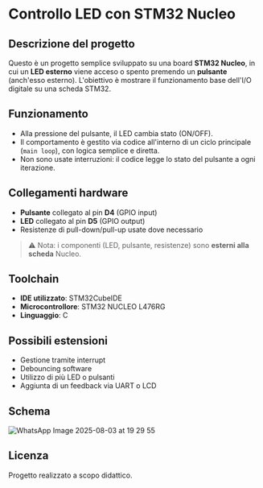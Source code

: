 # Controllo LED con STM32 Nucleo

## Descrizione del progetto

Questo è un progetto semplice sviluppato su una board **STM32 Nucleo**, in cui un **LED esterno** viene acceso o spento premendo un **pulsante** (anch'esso esterno). L'obiettivo è mostrare il funzionamento base dell'I/O digitale su una scheda STM32.

## Funzionamento

- Alla pressione del pulsante, il LED cambia stato (ON/OFF).
- Il comportamento è gestito via codice all'interno di un ciclo principale (`main loop`), con logica semplice e diretta.
- Non sono usate interruzioni: il codice legge lo stato del pulsante a ogni iterazione.

## Collegamenti hardware

- **Pulsante** collegato al pin **D4** (GPIO input)
- **LED** collegato al pin **D5** (GPIO output)
- Resistenze di pull-down/pull-up usate dove necessario

> ⚠️ Nota: i componenti (LED, pulsante, resistenze) sono **esterni alla scheda** Nucleo.

## Toolchain

- **IDE utilizzato**: STM32CubeIDE
- **Microcontrollore**: STM32 NUCLEO L476RG
- **Linguaggio**: C

## Possibili estensioni

- Gestione tramite interrupt
- Debouncing software
- Utilizzo di più LED o pulsanti
- Aggiunta di un feedback via UART o LCD

## Schema

![WhatsApp Image 2025-08-03 at 19 29 55](https://github.com/user-attachments/assets/a993042f-4dc1-42e7-acbd-391db046dbbe)



## Licenza

Progetto realizzato a scopo didattico.
